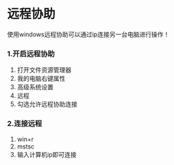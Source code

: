 # 远程协助

使用windows远程协助可以通过ip连接另一台电脑进行操作！

### 1.开启远程协助

1. 打开文件资源管理器
2. 我的电脑右键属性
3. 高级系统设置
4. 远程
5. 勾选允许远程协助连接

### 2.连接远程

1. win+r
2. mstsc
3. 输入计算机ip即可连接